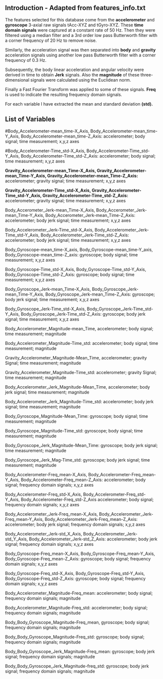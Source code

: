 ## Introduction - Adapted from features_info.txt
The features selected for this database come from the __accelerometer__ and __gyroscope__ 3-axial raw signals tAcc-XYZ and tGyro-XYZ. These __time domain signals__ were captured at a constant rate of 50 Hz. Then they were filtered using a median filter and a 3rd order low pass Butterworth filter with a corner frequency of 20 Hz to remove noise. 

Similarly, the acceleration signal was then separated into __body__ and __gravity__ acceleration signals using another low pass Butterworth filter with a corner frequency of 0.3 Hz. 

Subsequently, the body linear acceleration and angular velocity were derived in time to obtain __Jerk__ signals. Also the __magnitude__ of these three-dimensional signals were calculated using the Euclidean norm. 

Finally a Fast Fourier Transform  was applied to some of these signals. __Freq__ is used to indicate the resulting frequency domain signals.

For each variable I have extracted the mean and standard deviation __(std).__


## List of Variables

#Body_Accelerometer-mean_time-X_Axis, Body_Accelerometer-mean_time-Y_Axis, Body_Accelerometer-mean_time-Z_Axis:
accelerometer; body signal; time measurement; x,y,z axes 

#Body_Accelerometer-Time_std-X_Axis, Body_Accelerometer-Time_std-Y_Axis, Body_Accelerometer-Time_std-Z_Axis: 
accelerometer; body signal; time measurement; x,y,z axes

__Gravity_Accelerometer-mean_Time-X_Axis, Gravity_Accelerometer-mean_Time-Y_Axis, Gravity_Accelerometer-mean_Time-Z_Axis:__
accelerometer; gravity signal; time measurement; x,y,z axes

__Gravity_Accelerometer-Time_std-X_Axis, Gravity_Accelerometer-Time_std-Y_Axis, Gravity_Accelerometer-Time_std-Z_Axis:__
accelerometer; gravity signal; time measurement; x,y,z axes  

Body_Accerometer_Jerk-mean_Time-X_Axis, Body_Accerometer_Jerk-mean_Time-Y_Axis, Body_Accerometer_Jerk-mean_Time-Z_Axis:
accelerometer; body jerk signal; time measurement; x,y,z axes
 
Body_Accelerometer_Jerk-Time_std-X_Axis, Body_Accelerometer_Jerk-Time_std-Y_Axis, Body_Accelerometer_Jerk-Time_std-Z_Axis: 
accelerometer; body jerk signal; time measurement; x,y,z axes 

Body_Gyroscope-mean_time-X_axis, Body_Gyroscope-mean_time-Y_axis, Body_Gyroscope-mean_time-Z_axis:
gyroscope; body signal; time measurement; x,y,z axes
 
Body_Gyroscope-Time_std-X_Axis, Body_Gyroscope-Time_std-Y_Axis, Body_Gyroscope-Time_std-Z_Axis:
gyroscope; body signal; time measurement; x,y,z axes

Body_Gyroscope_Jerk-mean_Time-X_Axis, Body_Gyroscope_Jerk-mean_Time-Y_Axis, Body_Gyroscope_Jerk-mean_Time-Z_Axis:
gyroscope; body jerk signal; time measurement; x,y,z axes
 
Body_Gyroscope_Jerk-Time_std-X_Axis, Body_Gyroscope_Jerk-Time_std-Y_Axis, Body_Gyroscope_Jerk-Time_std-Z_Axis: 
gyroscope; body jerk signal; time measurement; x,y,z axes

Body_Accelerometer_Magnitude-mean_Time, 
accelerometer; body signal; time measurement; magnitude

Body_Accelerometer_Magnitude-Time_std: 
accelerometer; body signal; time measurement; magnitude 

Gravity_Accelerometer_Magnitude-Mean_Time, 
accelerometer; gravity Signal; time measurement; magnitude 

Gravity_Accelerometer_Magnitude-Time_std:
accelerometer; gravity Signal; time measurement; magnitude

Body_Accelerometer_Jerk_Magnitude-Mean_Time, 
accelerometer; body jerk signal; time measurement; magnitude

Body_Accelerometer_Jerk_Magnitude-Time_std:
accelerometer; body jerk signal; time measurement; magnitude 

Body_Gyroscope_Magnitude-Mean_Time: 
gyroscope; body signal; time measurement; magnitude

Body_Gyroscope_Magnitude-Time_std:
gyroscope; body signal; time measurement; magnitude 

Body_Gyroscope_Jerk_Magnitude-Mean_Time: 
gyroscope; body jerk signal; time measurement; magnitude

Body_Gyroscope_Jerk_Mag-Time_std:
gyroscope; body jerk signal; time measurement; magnitude 

Body_Accelerometer-Freq_mean-X_Axis, Body_Accelerometer-Freq_mean-Y_Axis, Body_Accelerometer-Freq_mean-Z_Axis: 
accelerometer; body signal; frequency domain signals; x,y,z axes

Body_Accelerometer-Freq_std-X_Axis, Body_Accelerometer-Freq_std-Y_Axis, Body_Accelerometer-Freq_std-Z_Axis
accelerometer; body signal; frequency domain signals; x,y,z axes

Body_Accelerometer_Jerk-Freq_mean-X_Axis, Body_Accelerometer_Jerk-Freq_mean-Y_Axis, Body_Accelerometer_Jerk-Freq_mean-Z_Axis: 
accelerometer; body jerk signal; frequency domain signals; x,y,z axes 

Body_Accelerometer_Jerk-std_X_Axis, Body_Accelerometer_Jerk-std_Y_Axis, Body_Accelerometer_Jerk-std_Z_Axis:
accelerometer; body jerk signal; frequency domain signals; x,y,z axes 

Body_Gyroscope-Freq_mean-X_Axis, Body_Gyroscope-Freq_mean-Y_Axis, Body_Gyroscope-Freq_mean-Z_Axis: 
gyroscope; body signal; frequency domain signals; x,y,z axes

Body_Gyroscope-Freq_std-X_Axis, Body_Gyroscope-Freq_std-Y_Axis, Body_Gyroscope-Freq_std-Z_Axis: 
gyroscope; body signal; frequency domain signals; x,y,z axes

Body_Accelerometer_Magnitude-Freq_mean: 
accelerometer; body signal; frequency domain signals; magnitude

Body_Accelerometer_Magnitude-Freq_std:
accelerometer; body signal; frequency domain signals; magnitude 

Body_Body_Gyroscope_Magnitude-Freq_mean, 
gyroscope; body signal; frequency domain signals; magnitude

Body_Body_Gyroscope_Magnitude-Freq_std: 
gyroscope; body signal; frequency domain signals; magnitude 

Body_Body_Gyroscope_Jerk_Magnitude-Freq_mean: 
gyroscope; body jerk signal; frequency domain signals; magnitude

Body_Body_Gyroscope_Jerk_Magnitude-freq_std:
gyroscope; body jerk signal; frequency domain signals; magnitude 
